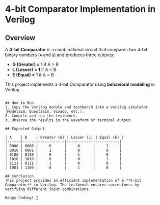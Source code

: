 # 4-bit Comparator Implementation in Verilog

## Overview
A **4-bit Comparator** is a combinational circuit that compares two 4-bit binary numbers (`A` and `B`) and produces three outputs:
- **G (Greater) = 1** if A > B
- **L (Lesser) = 1** if A < B
- **E (Equal) = 1** if A = B

This project implements a 4-bit Comparator using **behavioral modeling** in Verilog.

```

## How to Run
1. Copy the Verilog module and testbench into a Verilog simulator (ModelSim, QuestaSim, Vivado, etc.).
2. Compile and run the testbench.
3. Observe the results in the waveform or terminal output.

## Expected Output

| A    | B    | Greater (G) | Lesser (L) | Equal (E) |
|------|------|------------|------------|-----------|
| 0000 | 0000 |     0      |     0      |     1     |
| 0010 | 0001 |     1      |     0      |     0     |
| 0100 | 0110 |     0      |     1      |     0     |
| 1010 | 1010 |     0      |     0      |     1     |
| 1111 | 0111 |     1      |     0      |     0     |
| 1001 | 1100 |     0      |     1      |     0     |

## Conclusion
This project provides an efficient implementation of a **4-bit Comparator** in Verilog. The testbench ensures correctness by verifying different input combinations.

Happy Coding! 🚀



